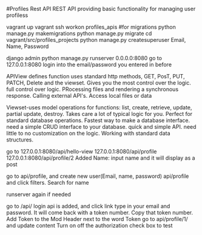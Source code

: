 #Profiles Rest API
REST API providing basic functionality for managing user profiless

vagrant up
vagrant ssh
workon profiles_apis
#for migrations
python manage.py makemigrations
python manage.py migrate
cd vagrant/src/profiles_projects
python manage.py createsuperuser
Email, Name, Password

django admin
python manage.py runserver 0.0.0.0:8080
go to 127.0.0.1:8080
login into the email/password you entered in before

APIView defines function uses standard http methods, GET, PosT, PUT, PATCH, Delete and the viewset. Gives you the most control over the logic. full control over logic. PRocessing files and rendering a synchronous response. Calling external API's. Access local files or data

Viewset-uses model operations for functions:
list, create, retrieve, update, partial update, destroy.  Takes care a lot of typical logic for you. Perfect for standard database operations. Fastest way to make a database interface. 
need a simple CRUD interface to your database. quick and simple API. need little to no customization on the logic. Working with standard data structures.

go to 127.0.0.1:8080/api/hello-view
 127.0.0.1:8080/api/profile
127.0.0.1:8080/api/profile/2
Added Name: 
input name and it will display as a post

go to api/profile, and create new user(Email, name, password)
api/profile and click filters. Search for name

runserver again if needed

go to /api/ 
login api is added, and click link
type in your email and password. It will come
back with a token number. Copy that token number.
Add Token to the Mod Header next to the word
Token 
go to api/profile/1/ and update content
Turn on off the authorization check box to test